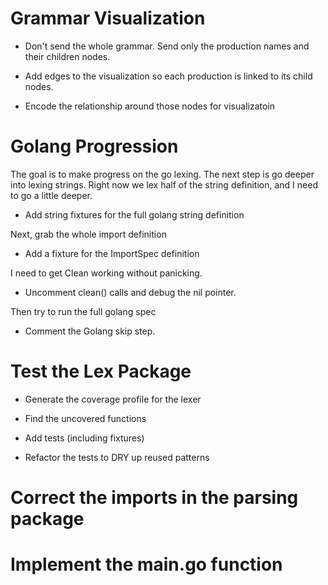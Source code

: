 # Grammar Visualization

- Don't send the whole grammar. Send only the production names
and their children nodes.

- Add edges to the visualization so each production is linked to 
its child nodes.

- Encode the relationship around those nodes for visualizatoin

# Golang Progression

The goal is to make progress on the go lexing.
The next step is go deeper into lexing strings. Right now we lex half of
the string definition, and I need to go a little deeper.

- Add string fixtures for the full golang string definition

Next, grab the whole import definition

- Add a fixture for the ImportSpec definition

I need to get Clean working without panicking.

- Uncomment clean() calls and debug the nil pointer.

Then try to run the full golang spec

- Comment the Golang skip step.

# Test the Lex Package

- Generate the coverage profile for the lexer
- Find the uncovered functions
- Add tests (including fixtures)

- Refactor the tests to DRY up reused patterns

# Correct the imports in the parsing package

# Implement the main.go function
